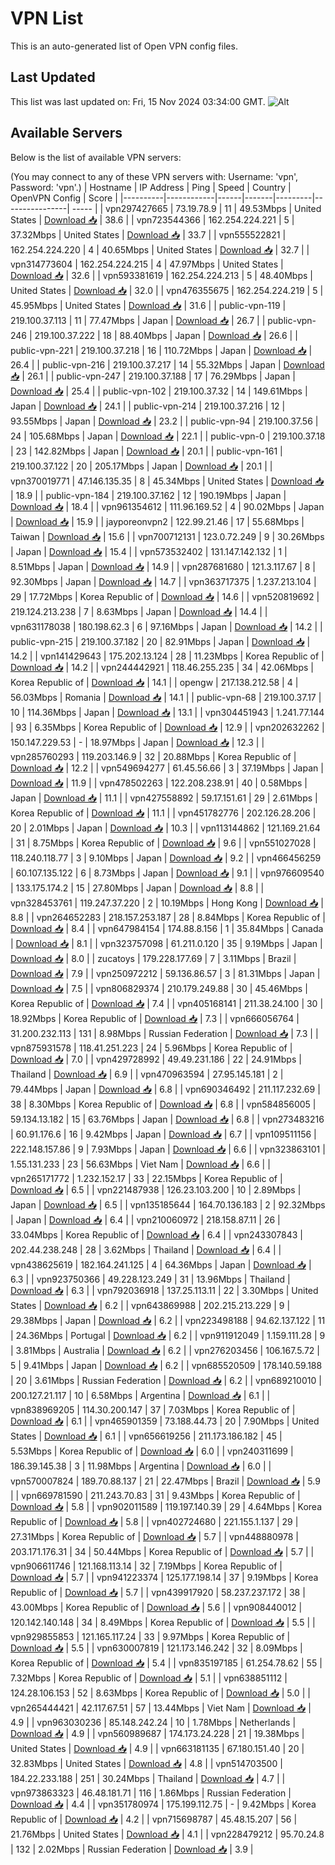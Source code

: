 # VPN List

This is an auto-generated list of Open VPN config files.

## Last Updated

This list was last updated on: Fri, 15 Nov 2024 03:34:00 GMT.
![Alt](https://repobeats.axiom.co/api/embed/186b98318ef1479477931607c1ad7d823f12451f.svg "Repobeats analytics image")

## Available Servers

Below is the list of available VPN servers:

(You may connect to any of these VPN servers with: Username: 'vpn', Password: 'vpn'.)
| Hostname | IP Address | Ping | Speed | Country | OpenVPN Config | Score |
|----------|------------|------|-------|---------|----------------| ----- |
| vpn297427665 | 73.19.78.9 | 11 | 49.53Mbps | United States | [Download 📥](./configs/server_0_US.ovpn) | 38.6 |
| vpn723544366 | 162.254.224.221 | 5 | 37.32Mbps | United States | [Download 📥](./configs/server_1_US.ovpn) | 33.7 |
| vpn555522821 | 162.254.224.220 | 4 | 40.65Mbps | United States | [Download 📥](./configs/server_2_US.ovpn) | 32.7 |
| vpn314773604 | 162.254.224.215 | 4 | 47.97Mbps | United States | [Download 📥](./configs/server_3_US.ovpn) | 32.6 |
| vpn593381619 | 162.254.224.213 | 5 | 48.40Mbps | United States | [Download 📥](./configs/server_4_US.ovpn) | 32.0 |
| vpn476355675 | 162.254.224.219 | 5 | 45.95Mbps | United States | [Download 📥](./configs/server_5_US.ovpn) | 31.6 |
| public-vpn-119 | 219.100.37.113 | 11 | 77.47Mbps | Japan | [Download 📥](./configs/server_6_JP.ovpn) | 26.7 |
| public-vpn-246 | 219.100.37.222 | 18 | 88.40Mbps | Japan | [Download 📥](./configs/server_7_JP.ovpn) | 26.6 |
| public-vpn-221 | 219.100.37.218 | 16 | 110.72Mbps | Japan | [Download 📥](./configs/server_8_JP.ovpn) | 26.4 |
| public-vpn-216 | 219.100.37.217 | 14 | 55.32Mbps | Japan | [Download 📥](./configs/server_9_JP.ovpn) | 26.1 |
| public-vpn-247 | 219.100.37.188 | 17 | 76.29Mbps | Japan | [Download 📥](./configs/server_10_JP.ovpn) | 25.4 |
| public-vpn-102 | 219.100.37.32 | 14 | 149.61Mbps | Japan | [Download 📥](./configs/server_11_JP.ovpn) | 24.1 |
| public-vpn-214 | 219.100.37.216 | 12 | 93.55Mbps | Japan | [Download 📥](./configs/server_12_JP.ovpn) | 23.2 |
| public-vpn-94 | 219.100.37.56 | 24 | 105.68Mbps | Japan | [Download 📥](./configs/server_13_JP.ovpn) | 22.1 |
| public-vpn-0 | 219.100.37.18 | 23 | 142.82Mbps | Japan | [Download 📥](./configs/server_14_JP.ovpn) | 20.1 |
| public-vpn-161 | 219.100.37.122 | 20 | 205.17Mbps | Japan | [Download 📥](./configs/server_15_JP.ovpn) | 20.1 |
| vpn370019771 | 47.146.135.35 | 8 | 45.34Mbps | United States | [Download 📥](./configs/server_16_US.ovpn) | 18.9 |
| public-vpn-184 | 219.100.37.162 | 12 | 190.19Mbps | Japan | [Download 📥](./configs/server_17_JP.ovpn) | 18.4 |
| vpn961354612 | 111.96.169.52 | 4 | 90.02Mbps | Japan | [Download 📥](./configs/server_18_JP.ovpn) | 15.9 |
| jayporeonvpn2 | 122.99.21.46 | 17 | 55.68Mbps | Taiwan | [Download 📥](./configs/server_19_TW.ovpn) | 15.6 |
| vpn700712131 | 123.0.72.249 | 9 | 30.26Mbps | Japan | [Download 📥](./configs/server_20_JP.ovpn) | 15.4 |
| vpn573532402 | 131.147.142.132 | 1 | 8.51Mbps | Japan | [Download 📥](./configs/server_21_JP.ovpn) | 14.9 |
| vpn287681680 | 121.3.117.67 | 8 | 92.30Mbps | Japan | [Download 📥](./configs/server_22_JP.ovpn) | 14.7 |
| vpn363717375 | 1.237.213.104 | 29 | 17.72Mbps | Korea Republic of | [Download 📥](./configs/server_23_KR.ovpn) | 14.6 |
| vpn520819692 | 219.124.213.238 | 7 | 8.63Mbps | Japan | [Download 📥](./configs/server_24_JP.ovpn) | 14.4 |
| vpn631178038 | 180.198.62.3 | 6 | 97.16Mbps | Japan | [Download 📥](./configs/server_25_JP.ovpn) | 14.2 |
| public-vpn-215 | 219.100.37.182 | 20 | 82.91Mbps | Japan | [Download 📥](./configs/server_26_JP.ovpn) | 14.2 |
| vpn141429643 | 175.202.13.124 | 28 | 11.23Mbps | Korea Republic of | [Download 📥](./configs/server_27_KR.ovpn) | 14.2 |
| vpn244442921 | 118.46.255.235 | 34 | 42.06Mbps | Korea Republic of | [Download 📥](./configs/server_28_KR.ovpn) | 14.1 |
| opengw | 217.138.212.58 | 4 | 56.03Mbps | Romania | [Download 📥](./configs/server_29_RO.ovpn) | 14.1 |
| public-vpn-68 | 219.100.37.17 | 10 | 114.36Mbps | Japan | [Download 📥](./configs/server_30_JP.ovpn) | 13.1 |
| vpn304451943 | 1.241.77.144 | 93 | 6.35Mbps | Korea Republic of | [Download 📥](./configs/server_31_KR.ovpn) | 12.9 |
| vpn202632262 | 150.147.229.53 | - | 18.97Mbps | Japan | [Download 📥](./configs/server_32_JP.ovpn) | 12.3 |
| vpn285760293 | 119.203.146.9 | 32 | 20.88Mbps | Korea Republic of | [Download 📥](./configs/server_33_KR.ovpn) | 12.2 |
| vpn549694277 | 61.45.56.66 | 3 | 37.19Mbps | Japan | [Download 📥](./configs/server_34_JP.ovpn) | 11.9 |
| vpn478502263 | 122.208.238.91 | 40 | 0.58Mbps | Japan | [Download 📥](./configs/server_35_JP.ovpn) | 11.1 |
| vpn427558892 | 59.17.151.61 | 29 | 2.61Mbps | Korea Republic of | [Download 📥](./configs/server_36_KR.ovpn) | 11.1 |
| vpn451782776 | 202.126.28.206 | 20 | 2.01Mbps | Japan | [Download 📥](./configs/server_37_JP.ovpn) | 10.3 |
| vpn113144862 | 121.169.21.64 | 31 | 8.75Mbps | Korea Republic of | [Download 📥](./configs/server_38_KR.ovpn) | 9.6 |
| vpn551027028 | 118.240.118.77 | 3 | 9.10Mbps | Japan | [Download 📥](./configs/server_39_JP.ovpn) | 9.2 |
| vpn466456259 | 60.107.135.122 | 6 | 8.73Mbps | Japan | [Download 📥](./configs/server_40_JP.ovpn) | 9.1 |
| vpn976609540 | 133.175.174.2 | 15 | 27.80Mbps | Japan | [Download 📥](./configs/server_41_JP.ovpn) | 8.8 |
| vpn328453761 | 119.247.37.220 | 2 | 10.19Mbps | Hong Kong | [Download 📥](./configs/server_42_HK.ovpn) | 8.8 |
| vpn264652283 | 218.157.253.187 | 28 | 8.84Mbps | Korea Republic of | [Download 📥](./configs/server_43_KR.ovpn) | 8.4 |
| vpn647984154 | 174.88.8.156 | 1 | 35.84Mbps | Canada | [Download 📥](./configs/server_44_CA.ovpn) | 8.1 |
| vpn323757098 | 61.211.0.120 | 35 | 9.19Mbps | Japan | [Download 📥](./configs/server_45_JP.ovpn) | 8.0 |
| zucatoys | 179.228.177.69 | 7 | 3.11Mbps | Brazil | [Download 📥](./configs/server_46_BR.ovpn) | 7.9 |
| vpn250972212 | 59.136.86.57 | 3 | 81.31Mbps | Japan | [Download 📥](./configs/server_47_JP.ovpn) | 7.5 |
| vpn806829374 | 210.179.249.88 | 30 | 45.46Mbps | Korea Republic of | [Download 📥](./configs/server_48_KR.ovpn) | 7.4 |
| vpn405168141 | 211.38.24.100 | 30 | 18.92Mbps | Korea Republic of | [Download 📥](./configs/server_49_KR.ovpn) | 7.3 |
| vpn666056764 | 31.200.232.113 | 131 | 8.98Mbps | Russian Federation | [Download 📥](./configs/server_50_RU.ovpn) | 7.3 |
| vpn875931578 | 118.41.251.223 | 24 | 5.96Mbps | Korea Republic of | [Download 📥](./configs/server_51_KR.ovpn) | 7.0 |
| vpn429728992 | 49.49.231.186 | 22 | 24.91Mbps | Thailand | [Download 📥](./configs/server_52_TH.ovpn) | 6.9 |
| vpn470963594 | 27.95.145.181 | 2 | 79.44Mbps | Japan | [Download 📥](./configs/server_53_JP.ovpn) | 6.8 |
| vpn690346492 | 211.117.232.69 | 38 | 8.30Mbps | Korea Republic of | [Download 📥](./configs/server_54_KR.ovpn) | 6.8 |
| vpn584856005 | 59.134.13.182 | 15 | 63.76Mbps | Japan | [Download 📥](./configs/server_55_JP.ovpn) | 6.8 |
| vpn273483216 | 60.91.176.6 | 16 | 9.42Mbps | Japan | [Download 📥](./configs/server_56_JP.ovpn) | 6.7 |
| vpn109511156 | 222.148.157.86 | 9 | 7.93Mbps | Japan | [Download 📥](./configs/server_57_JP.ovpn) | 6.6 |
| vpn323863101 | 1.55.131.233 | 23 | 56.63Mbps | Viet Nam | [Download 📥](./configs/server_58_VN.ovpn) | 6.6 |
| vpn265171772 | 1.232.152.17 | 33 | 22.15Mbps | Korea Republic of | [Download 📥](./configs/server_59_KR.ovpn) | 6.5 |
| vpn221487938 | 126.23.103.200 | 10 | 2.89Mbps | Japan | [Download 📥](./configs/server_60_JP.ovpn) | 6.5 |
| vpn135185644 | 164.70.136.183 | 2 | 92.32Mbps | Japan | [Download 📥](./configs/server_61_JP.ovpn) | 6.4 |
| vpn210060972 | 218.158.87.11 | 26 | 33.04Mbps | Korea Republic of | [Download 📥](./configs/server_62_KR.ovpn) | 6.4 |
| vpn243307843 | 202.44.238.248 | 28 | 3.62Mbps | Thailand | [Download 📥](./configs/server_63_TH.ovpn) | 6.4 |
| vpn438625619 | 182.164.241.125 | 4 | 64.36Mbps | Japan | [Download 📥](./configs/server_64_JP.ovpn) | 6.3 |
| vpn923750366 | 49.228.123.249 | 31 | 13.96Mbps | Thailand | [Download 📥](./configs/server_65_TH.ovpn) | 6.3 |
| vpn792036918 | 137.25.113.11 | 22 | 3.30Mbps | United States | [Download 📥](./configs/server_66_US.ovpn) | 6.2 |
| vpn643869988 | 202.215.213.229 | 9 | 29.38Mbps | Japan | [Download 📥](./configs/server_67_JP.ovpn) | 6.2 |
| vpn223498188 | 94.62.137.122 | 11 | 24.36Mbps | Portugal | [Download 📥](./configs/server_68_PT.ovpn) | 6.2 |
| vpn911912049 | 1.159.111.28 | 9 | 3.81Mbps | Australia | [Download 📥](./configs/server_69_AU.ovpn) | 6.2 |
| vpn276203456 | 106.167.5.72 | 5 | 9.41Mbps | Japan | [Download 📥](./configs/server_70_JP.ovpn) | 6.2 |
| vpn685520509 | 178.140.59.188 | 20 | 3.61Mbps | Russian Federation | [Download 📥](./configs/server_71_RU.ovpn) | 6.2 |
| vpn689210010 | 200.127.21.117 | 10 | 6.58Mbps | Argentina | [Download 📥](./configs/server_72_AR.ovpn) | 6.1 |
| vpn838969205 | 114.30.200.147 | 37 | 7.03Mbps | Korea Republic of | [Download 📥](./configs/server_73_KR.ovpn) | 6.1 |
| vpn465901359 | 73.188.44.73 | 20 | 7.90Mbps | United States | [Download 📥](./configs/server_74_US.ovpn) | 6.1 |
| vpn656619256 | 211.173.186.182 | 45 | 5.53Mbps | Korea Republic of | [Download 📥](./configs/server_75_KR.ovpn) | 6.0 |
| vpn240311699 | 186.39.145.38 | 3 | 11.98Mbps | Argentina | [Download 📥](./configs/server_76_AR.ovpn) | 6.0 |
| vpn570007824 | 189.70.88.137 | 21 | 22.47Mbps | Brazil | [Download 📥](./configs/server_77_BR.ovpn) | 5.9 |
| vpn669781590 | 211.243.70.83 | 31 | 9.43Mbps | Korea Republic of | [Download 📥](./configs/server_78_KR.ovpn) | 5.8 |
| vpn902011589 | 119.197.140.39 | 29 | 4.64Mbps | Korea Republic of | [Download 📥](./configs/server_79_KR.ovpn) | 5.8 |
| vpn402724680 | 221.155.1.137 | 29 | 27.31Mbps | Korea Republic of | [Download 📥](./configs/server_80_KR.ovpn) | 5.7 |
| vpn448880978 | 203.171.176.31 | 34 | 50.44Mbps | Korea Republic of | [Download 📥](./configs/server_81_KR.ovpn) | 5.7 |
| vpn906611746 | 121.168.113.14 | 32 | 7.19Mbps | Korea Republic of | [Download 📥](./configs/server_82_KR.ovpn) | 5.7 |
| vpn941223374 | 125.177.198.14 | 37 | 9.19Mbps | Korea Republic of | [Download 📥](./configs/server_83_KR.ovpn) | 5.7 |
| vpn439917920 | 58.237.237.172 | 38 | 43.00Mbps | Korea Republic of | [Download 📥](./configs/server_84_KR.ovpn) | 5.6 |
| vpn908440012 | 120.142.140.148 | 34 | 8.49Mbps | Korea Republic of | [Download 📥](./configs/server_85_KR.ovpn) | 5.5 |
| vpn929855853 | 121.165.117.24 | 33 | 9.97Mbps | Korea Republic of | [Download 📥](./configs/server_86_KR.ovpn) | 5.5 |
| vpn630007819 | 121.173.146.242 | 32 | 8.09Mbps | Korea Republic of | [Download 📥](./configs/server_87_KR.ovpn) | 5.4 |
| vpn835197185 | 61.254.78.62 | 55 | 7.32Mbps | Korea Republic of | [Download 📥](./configs/server_88_KR.ovpn) | 5.1 |
| vpn638851112 | 124.28.106.153 | 52 | 8.63Mbps | Korea Republic of | [Download 📥](./configs/server_89_KR.ovpn) | 5.0 |
| vpn265444421 | 42.117.67.51 | 57 | 13.44Mbps | Viet Nam | [Download 📥](./configs/server_90_VN.ovpn) | 4.9 |
| vpn963030236 | 85.148.242.24 | 10 | 1.78Mbps | Netherlands | [Download 📥](./configs/server_91_NL.ovpn) | 4.9 |
| vpn560989687 | 174.173.24.228 | 21 | 19.38Mbps | United States | [Download 📥](./configs/server_92_US.ovpn) | 4.9 |
| vpn663181135 | 67.180.151.40 | 20 | 32.83Mbps | United States | [Download 📥](./configs/server_93_US.ovpn) | 4.8 |
| vpn514703500 | 184.22.233.188 | 251 | 30.24Mbps | Thailand | [Download 📥](./configs/server_94_TH.ovpn) | 4.7 |
| vpn973863323 | 46.48.181.71 | 116 | 1.86Mbps | Russian Federation | [Download 📥](./configs/server_95_RU.ovpn) | 4.4 |
| vpn351780974 | 175.199.112.75 | - | 9.42Mbps | Korea Republic of | [Download 📥](./configs/server_96_KR.ovpn) | 4.2 |
| vpn715698787 | 45.48.15.207 | 56 | 21.76Mbps | United States | [Download 📥](./configs/server_97_US.ovpn) | 4.1 |
| vpn228479212 | 95.70.24.8 | 132 | 2.02Mbps | Russian Federation | [Download 📥](./configs/server_98_RU.ovpn) | 3.9 |
